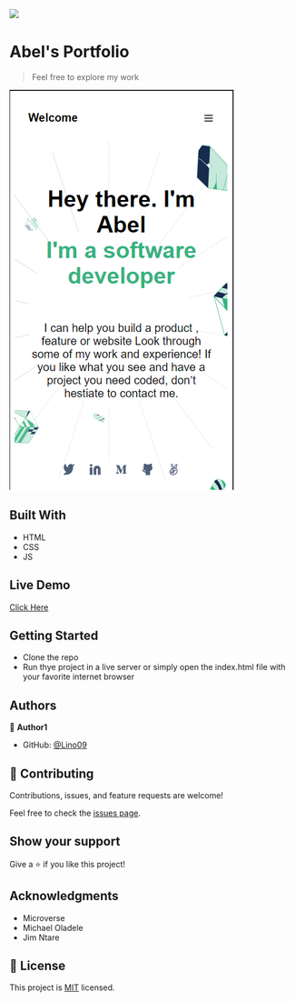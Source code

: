![](https://img.shields.io/badge/Microverse-blueviolet)

# Abel's Portfolio

> Feel free to explore my work

![screenshot](./assets/screenshots/mobile-portfolio-screenshot.png)

## Built With

- HTML
- CSS
- JS

## Live Demo

[Click Here](https://lino09.github.io/my-portfolio/)


## Getting Started


- Clone the repo
- Run thye project in a live server or simply open the index.html file with your favorite internet browser 



## Authors

👤 **Author1**

- GitHub: [@Lino09](https://github.com/Lino09)

## 🤝 Contributing

Contributions, issues, and feature requests are welcome!

Feel free to check the [issues page](../../issues/).

## Show your support

Give a ⭐️ if you like this project!

## Acknowledgments

- Microverse
- Michael Oladele
- Jim Ntare

## 📝 License

This project is [MIT](./MIT.md) licensed.